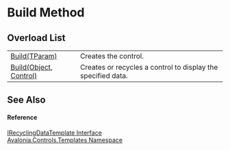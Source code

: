 # Build Method


## Overload List
<table>
<tr>
<td><a href="M_Avalonia_Controls_Templates_ITemplate_2_Build">Build(TParam)</a></td>
<td>Creates the control.</td>
</tr>
<tr>
<td><a href="M_Avalonia_Controls_Templates_IRecyclingDataTemplate_Build">Build(Object, Control)</a></td>
<td>Creates or recycles a control to display the specified data.</td>
</tr>
</table>

## See Also


#### Reference
<a href="T_Avalonia_Controls_Templates_IRecyclingDataTemplate">IRecyclingDataTemplate Interface</a>  
<a href="N_Avalonia_Controls_Templates">Avalonia.Controls.Templates Namespace</a>  


